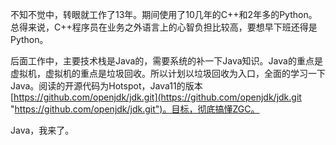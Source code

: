 不知不觉中，转眼就工作了13年。期间使用了10几年的C++和2年多的Python。总得来说，C++程序员在业务之外语言上的心智负担比较高，要想早下班还得是Python。

后面工作中，主要技术栈是Java的，需要系统的补一下Java知识。Java的重点是虚拟机，虚拟机的重点是垃圾回收。所以计划以垃圾回收为入口，全面的学习一下Java。阅读的开源代码为Hotspot，Java11的版本[https://github.com/openjdk/jdk.git](https://github.com/openjdk/jdk.git "https://github.com/openjdk/jdk.git")。目标，彻底搞懂ZGC。

Java，我来了。